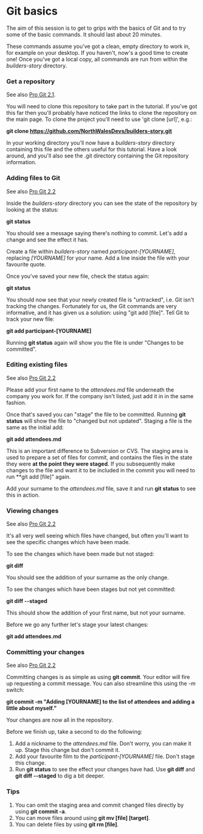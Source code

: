 Git basics
==========

The aim of this session is to get to grips with the basics of Git and to try some of the basic commands. It should last about 20 minutes.

These commands assume you've got a clean, empty directory to work in, for example on your desktop. If you haven't, now's a good time to create one! Once you've got a local copy, all commands are run from within the _builders-story_ directory.

### Get a repository

See also [Pro Git 2.1](http://git-scm.com/book/en/Git-Basics-Getting-a-Git-Repository).

You will need to clone this repository to take part in the tutorial. If you've got this far then you'll probably have noticed the links to clone the repository on the main page. To clone the project you'll need to use 'git clone [url]', e.g.:

**git clone https://github.com/NorthWalesDevs/builders-story.git**

In your working directory you'll now have a _builders-story_ directory containing this file and the others useful for this tutorial. Have a look around, and you'll also see the .git directory containing the Git repository information.

### Adding files to Git
 
See also [Pro Git 2.2](http://git-scm.com/book/en/Git-Basics-Recording-Changes-to-the-Repository)

Inside the _builders-story_ directory you can see the state of the repository by looking at the status:

**git status**

You should see a message saying there's nothing to commit. Let's add a change and see the effect it has.

Create a file within _builders-story_ named _participant-[YOURNAME]_, replacing _[YOURNAME]_ for your name. Add a line inside the file with your favourite quote.

Once you've saved your new file, check the status again:

**git status**

You should now see that your newly created file is "untracked", i.e. Git isn't tracking the changes. Fortunately for us, the Git commands are very informative, and it has given us a solution: using "git add [file]". Tell Git to track your new file:
	
**git add participant-[YOURNAME]**

Running **git status** again will show you the file is under "Changes to be committed".

### Editing existing files

See also [Pro Git 2.2](http://git-scm.com/book/en/Git-Basics-Recording-Changes-to-the-Repository)

Please add your first name to the _attendees.md_ file underneath the company you work for. If the company isn't listed, just add it in in the same fashion.

Once that's saved you can "stage" the file to be committed. Running **git status** will show the file to "changed but not updated". Staging a file is the same as the initial add:

**git add attendees.md**

This is an important difference to Subversion or CVS. The staging area is used to prepare a set of files for commit, and contains the files in the state they were **at the point they were staged**. If you subsequently make changes to the file and want it to be included in the commit you will need to run **git add [file]" again.

Add your surname to the _attendees.md_ file, save it and run **git status** to see this in action. 

### Viewing changes

See also [Pro Git 2.2](http://git-scm.com/book/en/Git-Basics-Recording-Changes-to-the-Repository)

It's all very well seeing which files have changed, but often you'll want to see the specific changes which have been made. 

To see the changes which have been made but not staged:

**git diff**

You should see the addition of your surname as the only change.

To see the changes which have been stages but not yet committed:

**git diff --staged**

This should show the addition of your first name, but not your surname.

Before we go any further let's stage your latest changes:

**git add attendees.md**

### Committing your changes

See also [Pro Git 2.2](http://git-scm.com/book/en/Git-Basics-Recording-Changes-to-the-Repository)

Committing changes is as simple as using **git commit**. Your editor will fire up requesting a commit message. You can also streamline this using the *-m* switch:

**git commit -m "Adding [YOURNAME] to the list of attendees and adding a little about myself."**

Your changes are now all in the repository. 

Before we finish up, take a second to do the following:

1. Add a nickname to the _attendees.md_ file. Don't worry, you can make it up. Stage this change but don't commit it.
2. Add your favourite film to the _participant-[YOURNAME]_ file. Don't stage this change.
3. Run **git status** to see the effect your changes have had. Use **git diff** and **git diff --staged** to dig a bit deeper.

### Tips

1. You can omit the staging area and commit changed files directly by using **git commit -a**.
2. You can move files around using **git mv [file] [target]**.
3. You can delete files by using **git rm [file]**.
